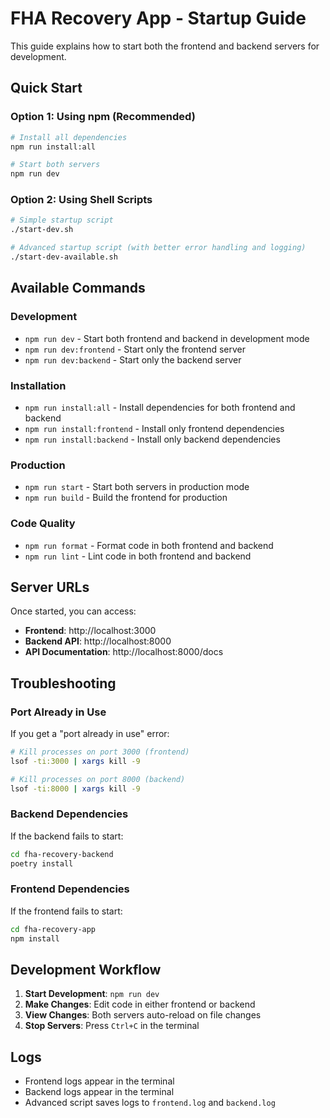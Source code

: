 # FHA Recovery App - Startup Guide

This guide explains how to start both the frontend and backend servers for development.

## Quick Start

### Option 1: Using npm (Recommended)
```bash
# Install all dependencies
npm run install:all

# Start both servers
npm run dev
```

### Option 2: Using Shell Scripts
```bash
# Simple startup script
./start-dev.sh

# Advanced startup script (with better error handling and logging)
./start-dev-available.sh
```

## Available Commands

### Development
- `npm run dev` - Start both frontend and backend in development mode
- `npm run dev:frontend` - Start only the frontend server
- `npm run dev:backend` - Start only the backend server

### Installation
- `npm run install:all` - Install dependencies for both frontend and backend
- `npm run install:frontend` - Install only frontend dependencies
- `npm run install:backend` - Install only backend dependencies

### Production
- `npm run start` - Start both servers in production mode
- `npm run build` - Build the frontend for production

### Code Quality
- `npm run format` - Format code in both frontend and backend
- `npm run lint` - Lint code in both frontend and backend

## Server URLs

Once started, you can access:
- **Frontend**: http://localhost:3000
- **Backend API**: http://localhost:8000
- **API Documentation**: http://localhost:8000/docs

## Troubleshooting

### Port Already in Use
If you get a "port already in use" error:
```bash
# Kill processes on port 3000 (frontend)
lsof -ti:3000 | xargs kill -9

# Kill processes on port 8000 (backend)
lsof -ti:8000 | xargs kill -9
```

### Backend Dependencies
If the backend fails to start:
```bash
cd fha-recovery-backend
poetry install
```

### Frontend Dependencies
If the frontend fails to start:
```bash
cd fha-recovery-app
npm install
```

## Development Workflow

1. **Start Development**: `npm run dev`
2. **Make Changes**: Edit code in either frontend or backend
3. **View Changes**: Both servers auto-reload on file changes
4. **Stop Servers**: Press `Ctrl+C` in the terminal

## Logs

- Frontend logs appear in the terminal
- Backend logs appear in the terminal
- Advanced script saves logs to `frontend.log` and `backend.log`
